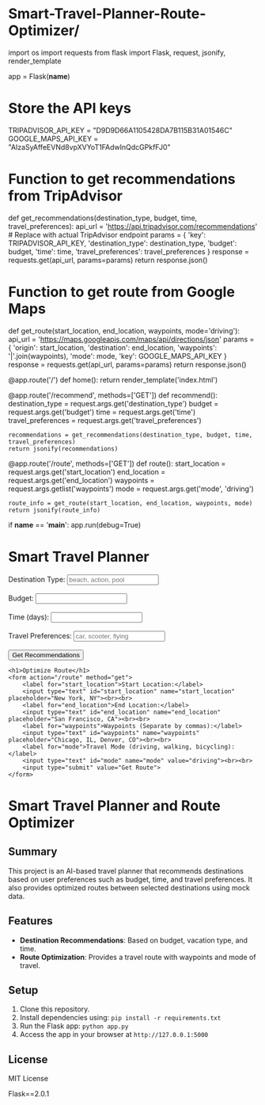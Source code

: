 # Smart-Travel-Planner-Route-Optimizer/

import os
import requests
from flask import Flask, request, jsonify, render_template

app = Flask(__name__)

# Store the API keys
TRIPADVISOR_API_KEY = "D9D9D66A1105428DA7B115B31A01546C"
GOOGLE_MAPS_API_KEY = "AIzaSyAffeEVNd8vpXVYoT1FAdwInQdcGPkfFJ0"

# Function to get recommendations from TripAdvisor
def get_recommendations(destination_type, budget, time, travel_preferences):
    api_url = 'https://api.tripadvisor.com/recommendations'  # Replace with actual TripAdvisor endpoint
    params = {
        'key': TRIPADVISOR_API_KEY,
        'destination_type': destination_type,
        'budget': budget,
        'time': time,
        'travel_preferences': travel_preferences
    }
    response = requests.get(api_url, params=params)
    return response.json()

# Function to get route from Google Maps
def get_route(start_location, end_location, waypoints, mode='driving'):
    api_url = 'https://maps.googleapis.com/maps/api/directions/json'
    params = {
        'origin': start_location,
        'destination': end_location,
        'waypoints': '|'.join(waypoints),
        'mode': mode,
        'key': GOOGLE_MAPS_API_KEY
    }
    response = requests.get(api_url, params=params)
    return response.json()

@app.route('/')
def home():
    return render_template('index.html')

@app.route('/recommend', methods=['GET'])
def recommend():
    destination_type = request.args.get('destination_type')
    budget = request.args.get('budget')
    time = request.args.get('time')
    travel_preferences = request.args.get('travel_preferences')

    recommendations = get_recommendations(destination_type, budget, time, travel_preferences)
    return jsonify(recommendations)

@app.route('/route', methods=['GET'])
def route():
    start_location = request.args.get('start_location')
    end_location = request.args.get('end_location')
    waypoints = request.args.getlist('waypoints')
    mode = request.args.get('mode', 'driving')

    route_info = get_route(start_location, end_location, waypoints, mode)
    return jsonify(route_info)

if __name__ == '__main__':
    app.run(debug=True)

<!DOCTYPE html>
<html lang="en">
<head>
    <meta charset="UTF-8">
    <meta name="viewport" content="width=device-width, initial-scale=1.0">
    <title>Travel Planner</title>
</head>
<body>
    <h1>Smart Travel Planner</h1>
    <form action="/recommend" method="get">
        <label for="destination_type">Destination Type:</label>
        <input type="text" id="destination_type" name="destination_type" placeholder="beach, action, pool"><br><br>
        <label for="budget">Budget:</label>
        <input type="number" id="budget" name="budget"><br><br>
        <label for="time">Time (days):</label>
        <input type="number" id="time" name="time"><br><br>
        <label for="travel_preferences">Travel Preferences:</label>
        <input type="text" id="travel_preferences" name="travel_preferences" placeholder="car, scooter, flying"><br><br>
        <input type="submit" value="Get Recommendations">
    </form>

    <h1>Optimize Route</h1>
    <form action="/route" method="get">
        <label for="start_location">Start Location:</label>
        <input type="text" id="start_location" name="start_location" placeholder="New York, NY"><br><br>
        <label for="end_location">End Location:</label>
        <input type="text" id="end_location" name="end_location" placeholder="San Francisco, CA"><br><br>
        <label for="waypoints">Waypoints (Separate by commas):</label>
        <input type="text" id="waypoints" name="waypoints" placeholder="Chicago, IL, Denver, CO"><br><br>
        <label for="mode">Travel Mode (driving, walking, bicycling):</label>
        <input type="text" id="mode" name="mode" value="driving"><br><br>
        <input type="submit" value="Get Route">
    </form>
</body>
</html>


# Smart Travel Planner and Route Optimizer

## Summary
This project is an AI-based travel planner that recommends destinations based on user preferences such as budget, time, and travel preferences. It also provides optimized routes between selected destinations using mock data.

## Features
- **Destination Recommendations**: Based on budget, vacation type, and time.
- **Route Optimization**: Provides a travel route with waypoints and mode of travel.

## Setup
1. Clone this repository.
2. Install dependencies using: `pip install -r requirements.txt`
3. Run the Flask app: `python app.py`
4. Access the app in your browser at `http://127.0.0.1:5000`

## License
MIT License

Flask==2.0.1
